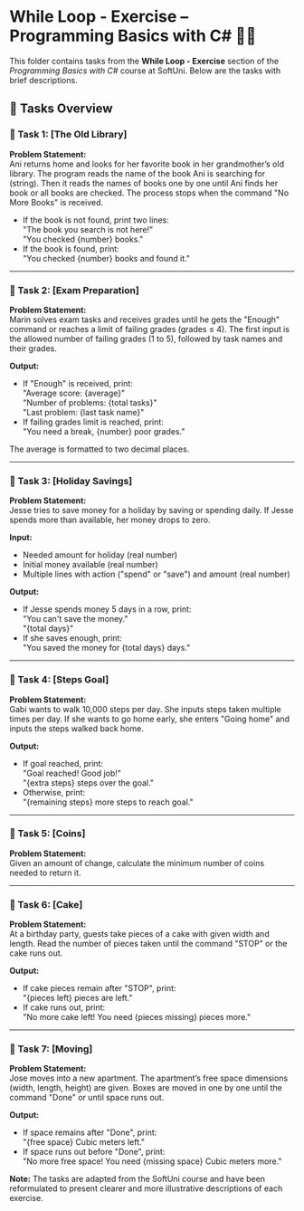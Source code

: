 # While Loop - Exercise – Programming Basics with C# 🧑‍💻

This folder contains tasks from the **While Loop - Exercise** section of the _Programming Basics with C#_ course at SoftUni. Below are the tasks with brief descriptions.

## 🔧 Tasks Overview

### 📝 Task 1: [The Old Library]  
**Problem Statement:**  
Ani returns home and looks for her favorite book in her grandmother’s old library. The program reads the name of the book Ani is searching for (string). Then it reads the names of books one by one until Ani finds her book or all books are checked. The process stops when the command "No More Books" is received.

- If the book is not found, print two lines:  
  "The book you search is not here!"  
  "You checked {number} books."
- If the book is found, print:  
  "You checked {number} books and found it."

---

### 📝 Task 2: [Exam Preparation]  
**Problem Statement:**  
Marin solves exam tasks and receives grades until he gets the "Enough" command or reaches a limit of failing grades (grades ≤ 4). The first input is the allowed number of failing grades (1 to 5), followed by task names and their grades.

**Output:**  
- If "Enough" is received, print:  
  "Average score: {average}"  
  "Number of problems: {total tasks}"  
  "Last problem: {last task name}"
- If failing grades limit is reached, print:  
  "You need a break, {number} poor grades."

The average is formatted to two decimal places.

---

### 📝 Task 3: [Holiday Savings]  
**Problem Statement:**  
Jesse tries to save money for a holiday by saving or spending daily. If Jesse spends more than available, her money drops to zero.

**Input:**  
- Needed amount for holiday (real number)  
- Initial money available (real number)  
- Multiple lines with action ("spend" or "save") and amount (real number)

**Output:**  
- If Jesse spends money 5 days in a row, print:  
  "You can't save the money."  
  "{total days}"
- If she saves enough, print:  
  "You saved the money for {total days} days."

---

### 📝 Task 4: [Steps Goal]  
**Problem Statement:**  
Gabi wants to walk 10,000 steps per day. She inputs steps taken multiple times per day. If she wants to go home early, she enters "Going home" and inputs the steps walked back home.

**Output:**  
- If goal reached, print:  
  "Goal reached! Good job!"  
  "{extra steps} steps over the goal."
- Otherwise, print:  
  "{remaining steps} more steps to reach goal."

---

### 📝 Task 5: [Coins]  
**Problem Statement:**  
Given an amount of change, calculate the minimum number of coins needed to return it.

---

### 📝 Task 6: [Cake]  
**Problem Statement:**  
At a birthday party, guests take pieces of a cake with given width and length. Read the number of pieces taken until the command "STOP" or the cake runs out.

**Output:**  
- If cake pieces remain after "STOP", print:  
  "{pieces left} pieces are left."
- If cake runs out, print:  
  "No more cake left! You need {pieces missing} pieces more."

---

### 📝 Task 7: [Moving]  
**Problem Statement:**  
Jose moves into a new apartment. The apartment’s free space dimensions (width, length, height) are given. Boxes are moved in one by one until the command "Done" or until space runs out.

**Output:**  
- If space remains after "Done", print:  
  "{free space} Cubic meters left."
- If space runs out before "Done", print:  
  "No more free space! You need {missing space} Cubic meters more."

**Note:** The tasks are adapted from the SoftUni course and have been reformulated to present clearer and more illustrative descriptions of each exercise.
